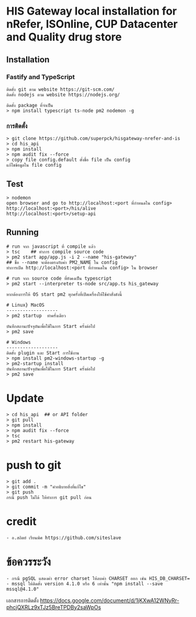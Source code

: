 # HIS Gateway local installation for nRefer, ISOnline, CUP Datacenter and Quality drug store

## Installation
### Fastify and TypeScript
```
ติดตั้ง git ตาม website https://git-scm.com/
ติดตั้ง nodejs ตาม website https://nodejs.org/

ติดตั้ง package ที่จำเป็น
> npm install typescript ts-node pm2 nodemon -g
```

### การติดตั้ง
```
> git clone https://github.com/superpck/hisgateway-nrefer-and-is
> cd his_api
> npm install
> npm audit fix --force
> copy file config.default ตั้งชื่อ file เป็น config
แก้ไขข้อมูลใน file config
```

## Test
```
> nodemon
open browser and go to http://localhost:<port ที่กำหนดใน config>
http://localhost:<port>/his/alive
http://localhost:<port>/setup-api

```

## Running
```
# run จาก javascript ที่ compile แล้ว
> tsc    ## ทำการ compile source code
> pm2 start app/app.js -i 2 --name "his-gateway"
## ชื่อ --name จะต้องตรงกับค่า PM2_NAME ใน config
ทำการเปิด http://localhost:<port ที่กำหนดใน config> ใน browser

# run จาก source code ที่ยังคงเป็น typescript
> pm2 start --interpreter ts-node src/app.ts his_gateway

หากต้องการให้ OS start pm2 ทุกครั้งที่เปิดเครื่องให้ใช้คำสั่งดังนี้

# Linux} MacOS
-------------------
> pm2 startup  ทำครั้งเดียว

บันทึกสถานะปัจจุบันเพื่อใช้ในการ Start ครั้งต่อไป
> pm2 save

# Windows
-------------------
ติดตั้ง plugin และ Start การใช้งาน
> npm install pm2-windows-startup -g
> pm2-startup install
บันทึกสถานะปัจจุบันเพื่อใช้ในการ Start ครั้งต่อไป
> pm2 save
```

# Update
```
> cd his_api  ## or API folder
> git pull
> npm install
> npm audit fix --force
> tsc
> pm2 restart his-gateway
```

# push to git
```
> git add .
> git commit -m "คำอธิบายสิ่งที่แก้ไข"
> git push
กรณี push ไม่ได้ ให้ทำการ git pull ก่อน
```

# credit
```
- อ.สถิตย์ เรียนพิศ https://github.com/siteslave
```

# ข้อควรระวัง
```
- กรณี pgSQL แสดงค่า error charset ให้ลบค่า CHARSET ออก เช่น HIS_DB_CHARSET=
- mssql ให้ติดตั้ง version 4.1.0 หรือ 6 เท่านั้น "npm install --save mssql@4.1.0"
```

เอกสารการติดตั้ง
https://docs.google.com/document/d/1jKXwA12WNyRr-phcjQXRLz9xTJz5BreTPDBy2saWpOs
